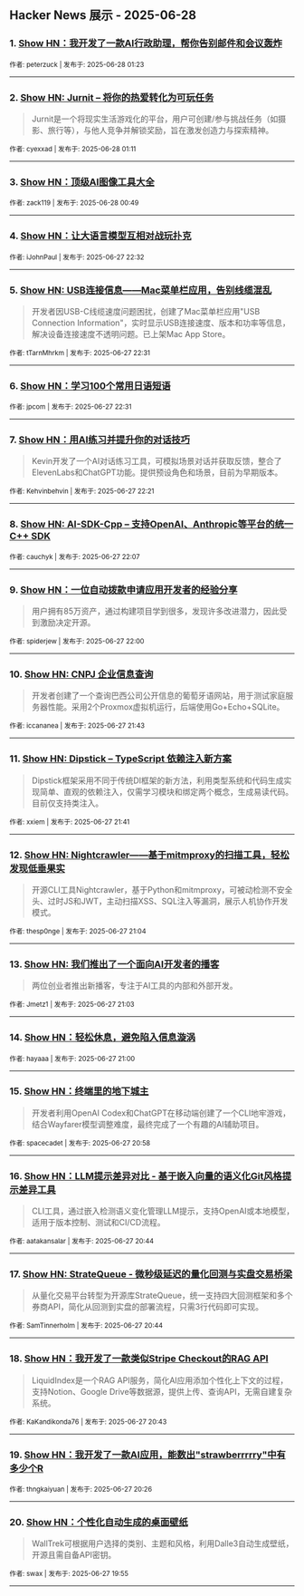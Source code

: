 ## Hacker News 展示 - 2025-06-28


### 1. [Show HN：我开发了一款AI行政助理，帮你告别邮件和会议轰炸](https://news.ycombinator.com/item?id=44401674)

<sub>作者: peterzuck | 发布于: 2025-06-28 01:23</sub>

---

### 2. [Show HN: Jurnit – 将你的热爱转化为可玩任务](https://news.ycombinator.com/item?id=44401632)
> Jurnit是一个将现实生活游戏化的平台，用户可创建/参与挑战任务（如摄影、旅行等），与他人竞争并解锁奖励，旨在激发创造力与探索精神。

<sub>作者: cyexxad | 发布于: 2025-06-28 01:11</sub>

---

### 3. [Show HN：顶级AI图像工具大全](https://news.ycombinator.com/item?id=44401549)

<sub>作者: zack119 | 发布于: 2025-06-28 00:49</sub>

---

### 4. [Show HN：让大语言模型互相对战玩扑克](https://news.ycombinator.com/item?id=44400880)

<sub>作者: iJohnPaul | 发布于: 2025-06-27 22:32</sub>

---

### 5. [Show HN: USB连接信息——Mac菜单栏应用，告别线缆混乱](https://news.ycombinator.com/item?id=44400873)
> 开发者因USB-C线缆速度问题困扰，创建了Mac菜单栏应用"USB Connection Information"，实时显示USB连接速度、版本和功率等信息，解决设备连接速度不透明问题。已上架Mac App Store。

<sub>作者: tTarnMhrkm | 发布于: 2025-06-27 22:31</sub>

---

### 6. [Show HN：学习100个常用日语短语](https://news.ycombinator.com/item?id=44400871)

<sub>作者: jpcom | 发布于: 2025-06-27 22:31</sub>

---

### 7. [Show HN：用AI练习并提升你的对话技巧](https://news.ycombinator.com/item?id=44400807)
> Kevin开发了一个AI对话练习工具，可模拟场景对话并获取反馈，整合了ElevenLabs和ChatGPT功能。提供预设角色和场景，目前为早期版本。

<sub>作者: Kehvinbehvin | 发布于: 2025-06-27 22:21</sub>

---

### 8. [Show HN: AI-SDK-Cpp – 支持OpenAI、Anthropic等平台的统一C++ SDK](https://news.ycombinator.com/item?id=44400701)

<sub>作者: cauchyk | 发布于: 2025-06-27 22:07</sub>

---

### 9. [Show HN：一位自动拨款申请应用开发者的经验分享](https://news.ycombinator.com/item?id=44400649)
> 用户拥有85万资产，通过构建项目学到很多，发现许多改进潜力，因此受到激励决定开源。

<sub>作者: spiderjew | 发布于: 2025-06-27 22:00</sub>

---

### 10. [Show HN: CNPJ 企业信息查询](https://news.ycombinator.com/item?id=44400523)
> 开发者创建了一个查询巴西公司公开信息的葡萄牙语网站，用于测试家庭服务器性能。采用2个Proxmox虚拟机运行，后端使用Go+Echo+SQLite。

<sub>作者: iccananea | 发布于: 2025-06-27 21:43</sub>

---

### 11. [Show HN: Dipstick – TypeScript 依赖注入新方案](https://news.ycombinator.com/item?id=44400503)
> Dipstick框架采用不同于传统DI框架的新方法，利用类型系统和代码生成实现简单、直观的依赖注入，仅需学习模块和绑定两个概念，生成易读代码。目前仅支持类注入。

<sub>作者: xxiem | 发布于: 2025-06-27 21:41</sub>

---

### 12. [Show HN: Nightcrawler——基于mitmproxy的扫描工具，轻松发现低垂果实](https://news.ycombinator.com/item?id=44400234)
> 开源CLI工具Nightcrawler，基于Python和mitmproxy，可被动检测不安全头、过时JS和JWT，主动扫描XSS、SQL注入等漏洞，展示人机协作开发模式。

<sub>作者: thesp0nge | 发布于: 2025-06-27 21:04</sub>

---

### 13. [Show HN: 我们推出了一个面向AI开发者的播客](https://news.ycombinator.com/item?id=44400215)
> 两位创业者推出新播客，专注于AI工具的内部和外部开发。

<sub>作者: Jmetz1 | 发布于: 2025-06-27 21:03</sub>

---

### 14. [Show HN：轻松休息，避免陷入信息漩涡](https://news.ycombinator.com/item?id=44400188)

<sub>作者: hayaaa | 发布于: 2025-06-27 21:00</sub>

---

### 15. [Show HN：终端里的地下城主](https://news.ycombinator.com/item?id=44400175)
> 开发者利用OpenAI Codex和ChatGPT在移动端创建了一个CLI地牢游戏，结合Wayfarer模型调整难度，最终完成了一个有趣的AI辅助项目。

<sub>作者: spacecadet | 发布于: 2025-06-27 20:58</sub>

---

### 16. [Show HN：LLM提示差异对比 - 基于嵌入向量的语义化Git风格提示差异工具](https://news.ycombinator.com/item?id=44400071)
> CLI工具，通过嵌入检测语义变化管理LLM提示，支持OpenAI或本地模型，适用于版本控制、测试和CI/CD流程。

<sub>作者: aatakansalar | 发布于: 2025-06-27 20:44</sub>

---

### 17. [Show HN: StrateQueue - 微秒级延迟的量化回测与实盘交易桥梁](https://news.ycombinator.com/item?id=44400068)
> 从量化交易平台转型为开源库StrateQueue，统一支持四大回测框架和多个券商API，简化从回测到实盘的部署流程，只需3行代码即可实现。

<sub>作者: SamTinnerholm | 发布于: 2025-06-27 20:44</sub>

---

### 18. [Show HN：我开发了一款类似Stripe Checkout的RAG API](https://news.ycombinator.com/item?id=44400066)
> LiquidIndex是一个RAG API服务，简化AI应用添加个性化上下文的过程，支持Notion、Google Drive等数据源，提供上传、查询API，无需自建复杂系统。

<sub>作者: KaKandikonda76 | 发布于: 2025-06-27 20:43</sub>

---

### 19. [Show HN：我开发了一款AI应用，能数出"strawberrrrry"中有多少个R](https://news.ycombinator.com/item?id=44399947)

<sub>作者: thngkaiyuan | 发布于: 2025-06-27 20:26</sub>

---

### 20. [Show HN：个性化自动生成的桌面壁纸](https://news.ycombinator.com/item?id=44399754)
> WallTrek可根据用户选择的类别、主题和风格，利用Dalle3自动生成壁纸，开源且需自备API密钥。

<sub>作者: swax | 发布于: 2025-06-27 19:55</sub>

---
